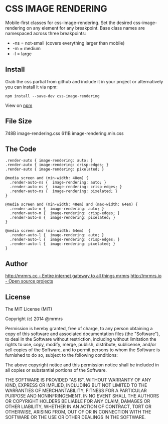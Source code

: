 # CSS IMAGE RENDERING

  Mobile-first classes for css-image-rendering.
  Set the desired css-image-rendering on any element for any breakpoint.
  Base class names are namespaced across three breakpoints:

*  -ns = not-small (covers everything larger than mobile)
*  -m  = medium
*  -l  = large

## Install
Grab the css partial from github and include it in your project or alternatively
you can install it via npm:
```
npm install --save-dev css-image-rendering
```
View on [npm](https://www.npmjs.org/package/css-image-rendering)


## File Size

748B image-rendering.css
611B image-rendering.min.css

## The Code
```
.render-auto { image-rendering: auto; }
.render-auto { image-rendering: crisp-edges; }
.render-auto { image-rendering: pixelated; }

@media screen and (min-width: 48em) {
  .render-auto-ns {  image-rendering: auto; }
  .render-auto-ns {  image-rendering: crisp-edges; }
  .render-auto-ns {  image-rendering: pixelated; }
}

@media screen and (min-width: 48em) and (max-width: 64em) {
  .render-auto-m {  image-rendering: auto; }
  .render-auto-m {  image-rendering: crisp-edges; }
  .render-auto-m {  image-rendering: pixelated; }
}

@media screen and (min-width: 64em)  {
  .render-auto-l {  image-rendering: auto; }
  .render-auto-l {  image-rendering: crisp-edges; }
  .render-auto-l {  image-rendering: pixelated; }
}

```

## Author

[http://mrmrs.cc - Entire internet gateway to all things mrmrs](http://mrmrs.cc)
[http://mrmrs.io - Open source projects](http://mrmrs.io)

## License

The MIT License (MIT)

Copyright (c) 2014 @mrmrs

Permission is hereby granted, free of charge, to any person obtaining a copy
of this software and associated documentation files (the "Software"), to deal
in the Software without restriction, including without limitation the rights
to use, copy, modify, merge, publish, distribute, sublicense, and/or sell
copies of the Software, and to permit persons to whom the Software is
furnished to do so, subject to the following conditions:

The above copyright notice and this permission notice shall be included in
all copies or substantial portions of the Software.

THE SOFTWARE IS PROVIDED "AS IS", WITHOUT WARRANTY OF ANY KIND, EXPRESS OR
IMPLIED, INCLUDING BUT NOT LIMITED TO THE WARRANTIES OF MERCHANTABILITY,
FITNESS FOR A PARTICULAR PURPOSE AND NONINFRINGEMENT. IN NO EVENT SHALL THE
AUTHORS OR COPYRIGHT HOLDERS BE LIABLE FOR ANY CLAIM, DAMAGES OR OTHER
LIABILITY, WHETHER IN AN ACTION OF CONTRACT, TORT OR OTHERWISE, ARISING FROM,
OUT OF OR IN CONNECTION WITH THE SOFTWARE OR THE USE OR OTHER DEALINGS IN
THE SOFTWARE.

